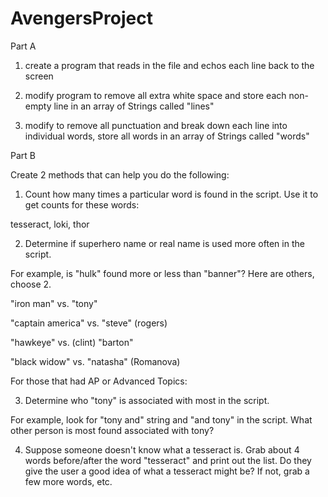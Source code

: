 # AvengersProject

Part A

1)  create a program that reads in the file and echos each line back to the screen

2)  modify program to remove all extra white space and store each non-empty line in an array of Strings called "lines"

3)  modify to remove all punctuation and break down each line into individual words, store all words in an array of Strings called "words"

Part B

Create 2 methods that can help you do the following:

1)  Count how many times a particular word is found in the script.  Use it to get counts for these words:

tesseract, loki, thor

2)  Determine if superhero name or real name is used more often in the script. 

For example, is "hulk" found more or less than "banner"?  Here are others, choose 2.

"iron man" vs. "tony"

"captain america" vs. "steve" (rogers)

"hawkeye" vs. (clint) "barton"

"black widow" vs. "natasha" (Romanova)

For those that had AP or Advanced Topics:

3)  Determine who "tony" is associated with most in the script.

For example, look for "tony and" string and "and tony" in the script.  What other person is most found associated with tony?

4)  Suppose someone doesn't know what a tesseract is.  Grab about 4 words before/after the word "tesseract" and print out the list.  Do they give the user a good idea of what a tesseract might be?  If not, grab a few more words, etc.